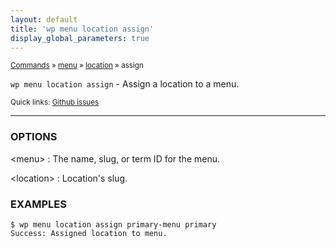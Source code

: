 ```yaml
---
layout: default
title: 'wp menu location assign'
display_global_parameters: true
---
```


<small>[Commands](/commands/) &raquo; [menu](/commands/menu/) &raquo; [location](/commands/menu/location/) &raquo; assign</small>

`wp menu location assign` - Assign a location to a menu.

<small>Quick links: <a href="https://github.com/wp-cli/wp-cli/issues?q=is%3Aopen+label%3Acommand%3Amenu-location-assign+sort%3Aupdated-desc">Github issues</a></small>

<hr />

### OPTIONS

&lt;menu&gt;
: The name, slug, or term ID for the menu.

&lt;location&gt;
: Location's slug.

### EXAMPLES

    $ wp menu location assign primary-menu primary
    Success: Assigned location to menu.



